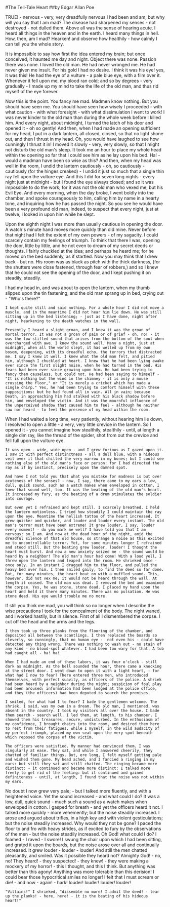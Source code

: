 #The Tell-Tale Heart
##by Edgar Allan Poe

TRUE! -  nervous -  very, very dreadfully nervous I had been and am; but why will you say that I am mad? The disease had sharpened my senses -  not destroyed -  not dulled them. Above all was the sense of hearing acute. I heard all things in the heaven and in the earth. I heard many things in hell. How, then, am I mad? Hearken! and observe how healthily -  how calmly I can tell you the whole story.

It is impossible to say how first the idea entered my brain; but once conceived, it haunted me day and night. Object there was none. Passion there was none. I loved the old man. He had never wronged me. He had never given me insult. For his gold I had no desire. I think it was his eye! yes, it was this! He had the eye of a vulture - a pale blue eye, with a film over it. Whenever it fell upon me, my blood ran cold; and so by degrees -  very gradually - I made up my mind to take the life of the old man, and thus rid myself of the eye forever.

Now this is the point. You fancy me mad. Madmen know nothing. But you should have seen me. You should have seen how wisely I proceeded - with what caution - with what foresight - with what dissimulation I went to work! I was never kinder to the old man than during the whole week before I killed him. And every night, about midnight, I turned the latch of his door and opened it - oh so gently! And then, when I had made an opening sufficient for my head, I put in a dark lantern, all closed, closed, so that no light shone out, and then I thrust in my head. Oh, you would have laughed to see how cunningly I thrust it in! I moved it slowly - very, very slowly, so that I might not disturb the old man's sleep. It took me an hour to place my whole head within the opening so far that I could see him as he lay upon his bed. Ha! - would a madman have been so wise as this? And then, when my head was well in the room, I undid the lantern cautiously - oh, so cautiously - cautiously (for the hinges creaked) - I undid it just so much that a single thin ray fell upon the vulture eye. And this I did for seven long nights - every night just at midnight - but I found the eye always closed; and so it was impossible to do the work; for it was not the old man who vexed me, but his Evil Eye. And every morning, when the day broke, I went boldly into the chamber, and spoke courageously to him, calling him by name in a hearty tone, and inquiring how he has passed the night. So you see he would have been a very profound old man, indeed, to suspect that every night, just at twelve, I looked in upon him while he slept.

Upon the eighth night I was more than usually cautious in opening the door. A watch's minute hand moves more quickly than did mine. Never before that night had I felt the extent of my own powers - of my sagacity. I could scarcely contain my feelings of triumph. To think that there I was, opening the door, little by little, and he not even to dream of my secret deeds or thoughts. I fairly chuckled at the idea; and perhaps he heard me; for he moved on the bed suddenly, as if startled. Now you may think that I drew back - but no. His room was as black as pitch with the thick darkness, (for the shutters were close fastened, through fear of robbers,) and so I knew that he could not see the opening of the door, and I kept pushing it on steadily, steadily.

 I had my head in, and was about to open the lantern, when my thumb slipped upon the tin fastening, and the old man sprang up in bed, crying out - "Who's there?"

    I kept quite still and said nothing. For a whole hour I did not move a muscle, and in the meantime I did not hear him lie down. He was still sitting up in the bed listening; - just as I have done, night after night, hearkening to the death watches in the wall.

    Presently I heard a slight groan, and I knew it was the groan of mortal terror. It was not a groan of pain or of grief - oh, no! - it was the low stifled sound that arises from the bottom of the soul when overcharged with awe. I knew the sound well. Many a night, just at midnight, when all the world slept, it has welled up from my own bosom, deepening, with its dreadful echo, the terrors that distracted me. I say I knew it well. I knew what the old man felt, and pitied him, although I chuckled at heart. I knew that he had been lying awake ever since the first slight noise, when he had turned in the bed. His fears had been ever since growing upon him. He had been trying to fancy them causeless, but could not. He had been saying to himself - "It is nothing but the wind in the chimney - it is only a mouse crossing the floor," or "It is merely a cricket which has made a single chirp." Yes, he had been trying to comfort himself with these suppositions: but he had found all in vain. All in vain; because Death, in approaching him had stalked with his black shadow before him, and enveloped the victim. And it was the mournful influence of the unperceived shadow that caused him to feel - although he neither saw nor heard - to feel the presence of my head within the room.

When I had waited a long time, very patiently, without hearing him lie down, I resolved to open a little - a very, very little crevice in the lantern. So I opened it - you cannot imagine how stealthily, stealthily - until, at length a single dim ray, like the thread of the spider, shot from out the crevice and fell full upon the vulture eye.

    It was open - wide, wide open - and I grew furious as I gazed upon it. I saw it with perfect distinctness - all a dull blue, with a hideous veil over it that chilled the very marrow in my bones; but I could see nothing else of the old man's face or person: for I had directed the ray as if by instinct, precisely upon the damned spot.

    And have I not told you that what you mistake for madness is but over acuteness of the senses? - now, I say, there came to my ears a low, dull, quick sound, such as a watch makes when enveloped in cotton. I knew that sound well, too. It was the beating of the old man's heart. It increased my fury, as the beating of a drum stimulates the soldier into courage.

    But even yet I refrained and kept still. I scarcely breathed. I held the lantern motionless. I tried how steadily I could maintain the ray upon the eye. Meantime the hellish tattoo of the heart increased. It grew quicker and quicker, and louder and louder every instant. The old man's terror must have been extreme! It grew louder, I say, louder every moment! - do you mark me well? I have told you that I am nervous: so I am. And now at the dead hour of the night, amid the dreadful silence of that old house, so strange a noise as this excited me to uncontrollable terror. Yet, for some minutes longer I refrained and stood still. But the beating grew louder, louder! I thought the heart must burst. And now a new anxiety seized me - the sound would be heard by a neighbor! The old man's hour had come! With a loud yell, I threw open the lantern and leaped into the room. He shrieked once - once only. In an instant I dragged him to the floor, and pulled the heavy bed over him. I then smiled gaily, to find the deed so far done. But, for many minutes, the heart beat on with a muffled sound. This, however, did not vex me; it would not be heard through the wall. At length it ceased. The old man was dead. I removed the bed and examined the corpse. Yes, he was stone, stone dead. I placed my hand upon the heart and held it there many minutes. There was no pulsation. He was stone dead. His eye would trouble me no more.

If still you think me mad, you will think so no longer when I describe the wise precautions I took for the concealment of the body. The night waned, and I worked hastily, but in silence. First of all I dismembered the corpse. I cut off the head and the arms and the legs.

    I then took up three planks from the flooring of the chamber, and deposited all between the scantlings. I then replaced the boards so cleverly, so cunningly, that no human eye -  not even his - could have detected any thing wrong. There was nothing to wash out - no stain of any kind - no blood-spot whatever. I had been too wary for that. A tub had caught all - ha! ha!

    When I had made an end of these labors, it was four o'clock - still dark as midnight. As the bell sounded the hour, there came a knocking at the street door. I went down to open it with a light heart, - for what had I now to fear? There entered three men, who introduced themselves, with perfect suavity, as officers of the police. A shriek had been heard by a neighbor during the night; suspicion of foul play had been aroused; information had been lodged at the police office, and they (the officers) had been deputed to search the premises.

    I smiled, for what had I to fear? I bade the gentlemen welcome. The shriek, I said, was my own in a dream. The old man, I mentioned, was absent in the country. I took my visitors all over the house. I bade them search - search well. I led them, at length, to his chamber. I showed them his treasures, secure, undisturbed. In the enthusiasm of my confidence, I brought chairs into the room, and desired them here to rest from their fatigues, while I myself, in the wild audacity of my perfect triumph, placed my own seat upon the very spot beneath which reposed the corpse of the victim.

    The officers were satisfied. My manner had convinced them. I was singularly at ease. They sat, and while I answered cheerily, they chatted of familiar things. But, ere long, I felt myself getting pale and wished them gone. My head ached, and I fancied a ringing in my ears: but still they sat and still chatted. The ringing became more distinct: - it continued and became more distinct: I talked more freely to get rid of the feeling: but it continued and gained definiteness - until, at length, I found that the noise was not within my ears.

No doubt I now grew very pale; - but I talked more fluently, and with a heightened voice. Yet the sound increased - and what could I do? It was a low, dull, quick sound - much such a sound as a watch makes when enveloped in cotton. I gasped for breath -  and yet the officers heard it not. I talked more quickly - more vehemently; but the noise steadily increased. I arose and argued about trifles, in a high key and with violent gesticulations; but the noise steadily increased. Why would they not be gone? I paced the floor to and fro with heavy strides, as if excited to fury by the observations of the men -  but the noise steadily increased. Oh God! what could I do? I foamed - I raved - I swore! I swung the chair upon which I had been sitting, and grated it upon the boards, but the noise arose over all and continually increased. It grew louder - louder - louder! And still the men chatted pleasantly, and smiled. Was it possible they heard not? Almighty God! - no, no! They heard! - they suspected! - they knew! - they were making a mockery of my horror! - this I thought, and this I think. But anything was better than this agony! Anything was more tolerable than this derision! I could bear those hypocritical smiles no longer! I felt that I must scream or die! - and now - again! - hark! louder! louder! louder! louder!

    "Villains!" I shrieked, "dissemble no more! I admit the deed! - tear up the planks! - here, here! - it is the beating of his hideous heart!"


